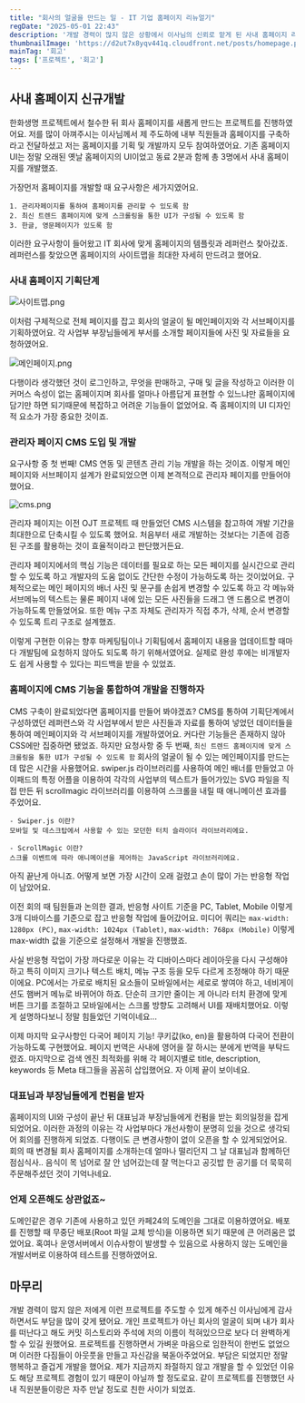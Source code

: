 ```yaml
---
title: "회사의 얼굴을 만드는 일 - IT 기업 홈페이지 리뉴얼기"
regDate: "2025-05-01 22:43"
description: '개발 경력이 많지 않은 상황에서 이사님의 신뢰로 맡게 된 사내 홈페이지 리뉴얼 프로젝트. 기획, 디자인, 개발, 배포까지 모든 과정을 주도하며 얻은 기술적 성장과 개발자로서의 자신감을 키운 특별한 경험담'
thumbnailImage: 'https://d2ut7x8yqv441q.cloudfront.net/posts/homepage.png'
mainTag: '회고'
tags: ['프로젝트', '회고']
---
```


## 사내 홈페이지 신규개발
한화생명 프로젝트에서 철수한 뒤 회사 홈페이지를 새롭게 만드는 프로젝트를 진행하였어요. 저를 많이 아껴주시는 이사님께서 제 주도하에 내부 직원들과 홈페이지를 구축하라고 전달하셨고 저는 홈페이지를 기획 및 개발까지 모두 참여하였어요. 기존 홈페이지 UI는 정말 오래된 옛날 홈페이지의 UI이었고 동료 2분과 함께 총 3명에서 사내 홈페이지를 개발했죠.

가장먼저 홈페이지를 개발할 때 요구사항은 세가지였어요.

```list
1. 관리자페이지를 통하여 홈페이지를 관리할 수 있도록 함
2. 최신 트렌드 홈페이지에 맞게 스크롤링을 통한 UI가 구성될 수 있도록 함
3. 한글, 영문페이지가 있도록 함
```

이러한 요구사항이 들어왔고 IT 회사에 맞게 홈페이지의 템플릿과 레퍼런스 찾아갔죠. 레퍼런스를 찾았으면 홈페이지의 사이트맵을 최대한 자세히 만드려고 했어요.

### 사내 홈페이지 기획단계
![사이트맵.png](https://d2ut7x8yqv441q.cloudfront.net/posts/사이트맵.png)

이처럼 구체적으로 전체 페이지를 잡고 회사의 얼굴이 될 메인페이지와 각 서브페이지를 기획하였어요. 각 사업부 부장님들에게 부서를 소개할 페이지들에 사진 및 자료들을 요청하였어요.

![메인페이지.png](https://d2ut7x8yqv441q.cloudfront.net/posts/1750089218492.png)

다행이라 생각했던 것이 로그인하고, 무엇을 판매하고, 구매 및 글을 작성하고 이러한 이커머스 속성이 없는 홈페이지며 회사를 얼마나 아름답게 표현할 수 있느냐만 홈페이지에 담기만 하면 되기때문에 복잡하고 어려운 기능들이 없었어요. 즉 홈페이지의 UI 디자인적 요소가 가장 중요한 것이죠.

### 관리자 페이지 CMS 도입 및 개발
요구사항 중 첫 번째! CMS 연동 및 콘텐츠 관리 기능 개발을 하는 것이죠. 이렇게 메인페이지와 서브페이지 설계가 완료되었으면 이제 본격적으로 관리자 페이지를 만들어야 했어요.

![cms.png](https://d2ut7x8yqv441q.cloudfront.net/posts/1750089963121.png)

관리자 페이지는 이전 OJT 프로젝트 때 만들었던 CMS 시스템을 참고하여 개발 기간을 최대한으로 단축시킬 수 있도록 했어요. 처음부터 새로 개발하는 것보다는 기존에 검증된 구조를 활용하는 것이 효율적이라고 판단했거든요.

관리자 페이지에서의 핵심 기능은 데이터를 필요로 하는 모든 페이지를 실시간으로 관리할 수 있도록 하고 개발자의 도움 없이도 간단한 수정이 가능하도록 하는 것이었어요. 구체적으로는 메인 페이지의 배너 사진 및 문구를 손쉽게 변경할 수 있도록 하고 각 메뉴와 서브메뉴의 텍스트는 물론 페이지 내에 있는 모든 사진들을 드래그 앤 드롭으로 변경이 가능하도록 만들었어요. 또한 메뉴 구조 자체도 관리자가 직접 추가, 삭제, 순서 변경할 수 있도록 트리 구조로 설계했죠.

이렇게 구현한 이유는 향후 마케팅팀이나 기획팀에서 홈페이지 내용을 업데이트할 때마다 개발팀에 요청하지 않아도 되도록 하기 위해서였어요. 실제로 완성 후에는 비개발자도 쉽게 사용할 수 있다는 피드백을 받을 수 있었죠.

### 홈페이지에 CMS 기능을 통합하여 개발을 진행하자
CMS 구축이 완료되었다면 홈페이지를 만들어 봐야겠죠? CMS를 통하여 기획단계에서 구성하였던 레퍼런스와 각 사업부에서 받은 사진들과 자료를 통하여 넣었던 데이터들을 통하여 메인페이지와 각 서브페이지를 개발하였어요. 커다란 기능들은 존재하지 않아 CSS에만 집중하면 됐었죠. 하지만 요청사항 중 두 번째, `최신 트렌드 홈페이지에 맞게 스크롤링을 통한 UI가 구성될 수 있도록 함` 회사의 얼굴이 될 수 있는 메인페이지를 만드는데 많은 시간을 사용했어요. swiper.js 라이브러리를 사용하여 메인 배너를 만들었고 아이패드의 특정 어플을 이용하여 각각의 사업부의 텍스트가 들어가있는 SVG 파일을 직접 만든 뒤 scrollmagic 라이브러리를 이용하여 스크롤을 내릴 때 애니메이션 효과를 주었어요.

```point
- Swiper.js 이란?
모바일 및 데스크탑에서 사용할 수 있는 모던한 터치 슬라이더 라이브러리에요.

- ScrollMagic 이란?
스크롤 이벤트에 따라 애니메이션을 제어하는 JavaScript 라이브러리에요.
```

아직 끝난게 아니죠. 어떻게 보면 가장 시간이 오래 걸렸고 손이 많이 가는 반응형 작업이 남았어요.

이전 회의 때 팀원들과 논의한 결과, 반응형 사이트 기준을 PC, Tablet, Mobile 이렇게 3개 디바이스를 기준으로 잡고 반응형 작업에 들어갔어요. 미디어 쿼리는 `max-width: 1280px (PC)`, `max-width: 1024px (Tablet)`, `max-width: 768px (Mobile)` 이렇게 max-width 값을 기준으로 설정해서 개발을 진행했죠.

사실 반응형 작업이 가장 까다로운 이유는 각 디바이스마다 레이아웃을 다시 구성해야 하고 특히 이미지 크기나 텍스트 배치, 메뉴 구조 등을 모두 다르게 조정해야 하기 때문이에요. PC에서는 가로로 배치된 요소들이 모바일에서는 세로로 쌓여야 하고, 네비게이션도 햄버거 메뉴로 바뀌어야 하죠. 단순히 크기만 줄이는 게 아니라 터치 환경에 맞게 버튼 크기를 조절하고 모바일에서는 스크롤 방향도 고려해서 UI를 재배치했어요. 이렇게 설명하다보니 정말 힘들었던 기억이네요...

이제 마지막 요구사항인 다국어 페이지 기능! 쿠키값(ko, en)을 활용하여 다국어 전환이 가능하도록 구현했어요. 페이지 번역은 사내에 영어을 잘 하시는 분에게 번역을 부탁드렸죠. 마지막으로 검색 엔진 최적화를 위해 각 페이지별로 title, description, keywords 등 Meta 태그들을 꼼꼼히 삽입했어요. 자 이제 끝이 보이네요.

### 대표님과 부장님들에게 컨펌을 받자
홈페이지의 UI와 구성이 끝난 뒤 대표님과 부장님들에게 컨펌을 받는 회의일정을 잡게되었어요. 이러한 과정의 이유는 각 사업부마다 개선사항이 분명히 있을 것으로 생각되어 회의를 진행하게 되었죠. 다행이도 큰 변경사항이 없이 오픈을 할 수 있게되었어요. 회의 때 변경될 회사 홈페이지를 소개하는데 얼마나 떨리던지 그 날 대표님과 함께하던 점심식사.. 음식이 목 넘어로 잘 안 넘어갔는데 잘 먹는다고 공깃밥 한 공기를 더 묵묵히 주문해주셨던 것이 기억나네요.

### 언제 오픈해도 상관없죠~
도메인같은 경우 기존에 사용하고 있던 카페24의 도메인을 그대로 이용하였어요. 배포를 진행할 때 무중단 배포(Root 파일 교체 방식)을 이용하면 되기 때문에 큰 어려움은 없었어요. 혹여나 운영서버에서 이슈사항이 발생할 수 있음으로 사용하지 않는 도메인을 개발서버로 이용하여 테스트를 진행하였어요.

## 마무리
개발 경력이 많지 않은 저에게 이런 프로젝트를 주도할 수 있게 해주신 이사님에게 감사하면서도 부담을 많이 갖게 됐어요. 개인 프로젝트가 아닌 회사의 얼굴이 되며 내가 회사를 떠난다고 해도 커밋 히스토리와 주석에 저의 이름이 적혀있으므로 보다 더 완벽하게 할 수 있길 원했어요. 프로젝트를 진행하면서 가벼운 마음으로 임한적이 한번도 없었으며 이러한 다짐들이 아웃풋을 만들고 자신감을 북돋아주었어요. 부담은 되었지만 정말 행복하고 즐겁게 개발을 했어요. 제가 지금까지 좌절하지 않고 개발을 할 수 있었던 이유도 해당 프로젝트 경험이 있기 때문이 아닐까 할 정도로요. 같이 프로젝트를 진행했던 사내 직원분들이랑은 자주 만날 정도로 친한 사이가 되었죠.